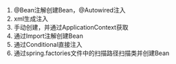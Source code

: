 1. @Bean注解创建Bean，@Autowired注入
2. xml生成注入
3. 手动创建，并通过ApplicationContext获取
4. 通过Import注解创建Bean
5. 通过Conditional直接注入
6. 通过spring.factories文件中的扫描路径扫描类并创建Bean